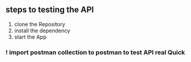 ## steps to testing the API

1. clone the Repository
2. install the dependency
3. start the App

### ! import postman collection to postman to test API real Quick
